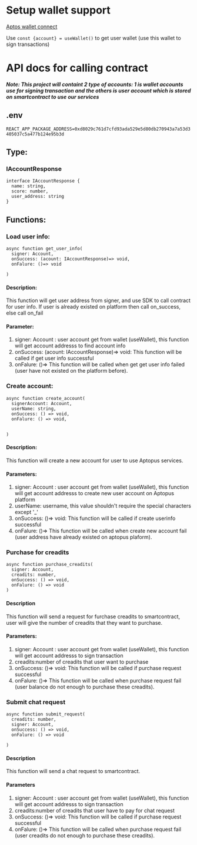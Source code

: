 # Setup wallet support

[Aptos wallet connect](https://aptos.dev/en/build/guides/build-e2e-dapp/3-add-wallet-support)

Use `const {account} = useWallet()`  to get user wallet (use this wallet to sign transactions)

# API docs for calling contract

***Note: This project will containt 2 type of accounts: 1 is wallet accounts use for signing transaction and the others is user account which is stored on smartcontract to use our services***
## .env 
```REACT_APP_PACKAGE_ADDRESS=0xd8029c761d7cfd93ada529e5d80db270943a7a53d3405037c5a477b124e95b3d```
## Type:

### IAccountResponse

```
interface IAccountResponse {
  name: string,
  score: number,
  user_address: string
}

```

## Functions:

### Load user info:
``` 
async function get_user_info(
  signer: Account, 
  onSuccess: (acount: IAccountResponse)=> void,
  onFalure: ()=> void

)
```

#### Description:

This function will get user address from signer, and use SDK to call contract for user info. If user is already existed on platform then call on_success, else  call on_fail

#### Parameter:

1. signer: Account : user account get from wallet (useWallet), this function will get account addresss to find account info
2. onSuccess: (acount: IAccountResponse)=> void: This function will be called if get user info successful
3. onFalure: ()=> This function will be called when get get user info failed (user have not existed on the platform before).

### Create account:
```
async function create_account(
  signerAccount: Account, 
  userName: string,
  onSuccess: () => void,
  onFalure: () => void,
  

)
```

#### Description:

This function will create a new account for user to use Aptopus services.

#### Parameters:

1. signer: Account : user account get from wallet (useWallet), this function will get account addresss to create new user account on Aptopus platform
2. userName: username, this value shouldn't require the special characters except '_'
3. onSuccess: ()=> void: This function will be called if create userinfo successful
4.  onFalure: ()=> This function will be called when create new account fail (user address have already existed on aptopus plaform).

### Purchase for creadits
```
async function purchase_creadits(
  signer: Account, 
  creadits: number,
  onSuccess: () => void,
  onFalure: () => void
)
```
#### Description
This function will send a request for furchase creadits to smartcontract, user will give the number of creadits that they want to purchase.

#### Parameters:

1. signer: Account : user account get from wallet (useWallet), this function will get account addresss to sign transaction
2. creadits:number of creadits that user want to purchase
3. onSuccess: ()=> void: This function will be called if purchase request successful
4. onFalure: ()=> This function will be called when purchase request fail (user balance do not enough to purchase these creadits).

### Submit chat request
```
async function submit_request(
  creadits: number,
  signer: Account,
  onSuccess: () => void,
  onFalure: () => void

)
```

#### Description
This function will send a chat request to smartcontract. 

#### Parameters
1. signer: Account : user account get from wallet (useWallet), this function will get account addresss to sign transaction
2. creadits:number of creadits that user have to pay for chat request  
3. onSuccess: ()=> void: This function will be called if purchase request successful
4. onFalure: ()=> This function will be called when purchase request fail (user creadits do not enough to purchase these creadits).


